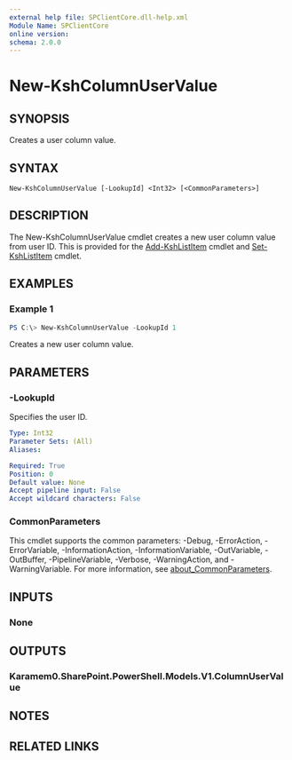 ```yaml
---
external help file: SPClientCore.dll-help.xml
Module Name: SPClientCore
online version:
schema: 2.0.0
---
```


# New-KshColumnUserValue

## SYNOPSIS
Creates a user column value.

## SYNTAX

```
New-KshColumnUserValue [-LookupId] <Int32> [<CommonParameters>]
```

## DESCRIPTION
The New-KshColumnUserValue cmdlet creates a new user column value from user ID.
This is provided for the [Add-KshListItem](Add-KshListItem.md) cmdlet and [Set-KshListItem](Set-KshListItem.md) cmdlet.

## EXAMPLES

### Example 1
```powershell
PS C:\> New-KshColumnUserValue -LookupId 1
```

Creates a new user column value.

## PARAMETERS

### -LookupId
Specifies the user ID.

```yaml
Type: Int32
Parameter Sets: (All)
Aliases:

Required: True
Position: 0
Default value: None
Accept pipeline input: False
Accept wildcard characters: False
```

### CommonParameters
This cmdlet supports the common parameters: -Debug, -ErrorAction, -ErrorVariable, -InformationAction, -InformationVariable, -OutVariable, -OutBuffer, -PipelineVariable, -Verbose, -WarningAction, and -WarningVariable. For more information, see [about_CommonParameters](http://go.microsoft.com/fwlink/?LinkID=113216).

## INPUTS

### None

## OUTPUTS

### Karamem0.SharePoint.PowerShell.Models.V1.ColumnUserValue

## NOTES

## RELATED LINKS
